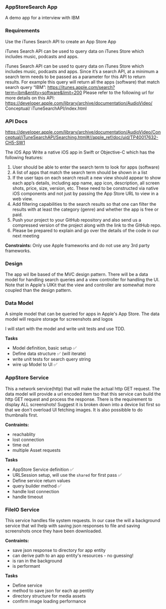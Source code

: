 ### AppStoreSearch App
A demo app for a interview with IBM



### Requirements
Use the iTunes Search API to create an App Store App

iTunes Search API can be used to query data on iTunes Store which includes music, podcasts and apps. 

iTunes Search API can be used to query data on iTunes Store which includes music, podcasts and apps. Since it’s a search API, at a minimum a search term needs to be passed as a parameter for this API to return results.
For example this query will return all the apps (software) that match search query “IBM”: https://itunes.apple.com/search?term=ibm&entity=software&limit=200
Please refer to the following url for more details on this API: https://developer.apple.com/library/archive/documentation/AudioVideo/ Conceptual/ iTuneSearchAPI/index.html

### API Docs
https://developer.apple.com/library/archive/documentation/AudioVideo/Conceptual/iTuneSearchAPI/Searching.html#//apple_ref/doc/uid/TP40017632-CH5-SW1


The iOS App
Write a native iOS app in Swift or Objective-C which has the following features:
1. User should be able to enter the search term to look for apps (software)
2. A list of apps that match the search term should be shown in a list
3. If the user taps on each search result a new view should appear to show
each app’s details, including app name, app icon, description, all screen shots, price, size, version, etc. These need to be constructed via native iOS components and not just by passing the App Store URL to view in a web view.
4. Add filtering capabilities to the search results so that one can filter the results with at least the category (genre) and whether the app is free or paid.
5. Push your project to your GitHub repository and also send us a compressed version of the project along with the link to the GitHub repo.
6. Please be prepared to explain and go over the details of the code in our next meeting

**Constraints:** Only use Apple frameworks and do not use any 3rd party frameworks.




### Design
The app wil lbe based of the MVC design pattern. There will be a data model for handling search queries and a view controller for handling the UI. Note that in Apple's UIKit that the view and controller are somewhat more coupled than the design pattern.


### Data Model
A simple model that can be queried for apps in Apple's App Store. The data model will require storage for screenshots and logos

I will start with the model and write unit tests and use TDD.

**Tasks**
- Model definition, basic setup ✅
- Define data structure ✅ (will iterate)
- write unit tests for search query string 
- wire up Model to UI ✅
 


### AppStore Service
This a network service(http) that will make the actual http GET request. The data model will provide a url encoded item tso that this service can build the http GET request and process the response. There is the requirement to display ALL screenshots! Suggest it is broken down into a device list first so that we don't overload UI fetching images. It is also possibble to do thumbnails first.

**Contraints:**
- reachablity
- lost connection
- time out
- multiple Asset requests


**Tasks**
- AppStore Service definition ✅
- URLSession setup, will use the `shared` for first pass ✅
- Define service return values
- query builder method ✅
- handle lost connection
- handle timeout


### FileIO Service
This service handles file system requests. In our case the will a background service that wil lhelp with saving json responses to file and saving screenshots once they have been downloaded. 

**Contraints:**
- save json response to  directory for app entity
- can derive path to an app entity's resources - no guessing!
- is ran in the background 
- is performant 

**Tasks**
- Define service
- method to save json for each ap pentity
- directory structure for media assets
- confirm image loading performance




